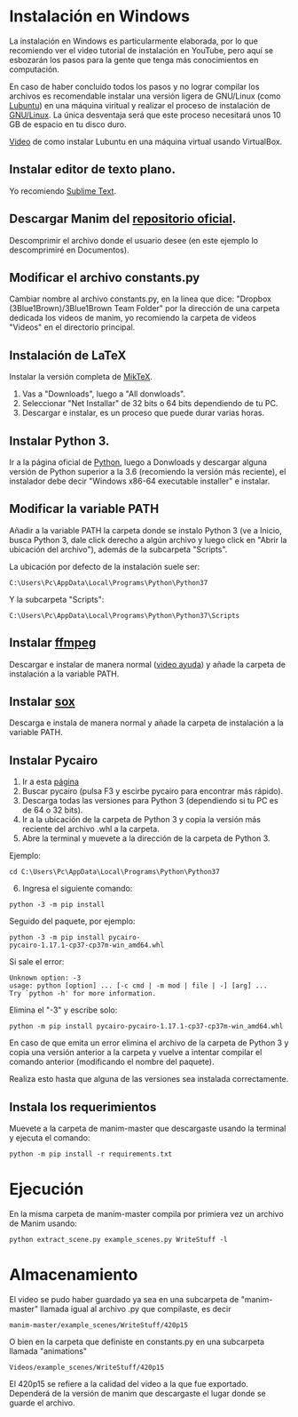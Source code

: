 # Instalación en Windows

La instalación en Windows es particularmente elaborada, por lo que recomiendo ver el video tutorial de instalación en YouTube, pero aquí se esbozarán los pasos para la gente que tenga más conocimientos en computación.

En caso de haber concluido todos los pasos y no lograr compilar los archivos es recomendable instalar una versión ligera de GNU/Linux (como [Lubuntu](https://lubuntu.net/downloads/)) en una máquina viritual y realizar el proceso de instalación de [GNU/Linux](https://github.com/Elteoremadebeethoven/AnimacionesConManim/blob/master/Espa%C3%B1ol/0_instalacion/gnuLinux/INSTRUCCIONES.md). La única desventaja será que este proceso necesitará unos 10 GB de espacio en tu disco duro.

[Video](https://www.youtube.com/watch?v=44fthwtnrF0) de como instalar Lubuntu en una máquina virtual usando VirtualBox.

## Instalar editor de texto plano.
Yo recomiendo [Sublime Text](https://www.sublimetext.com/).

## Descargar Manim del [repositorio oficial](https://github.com/3b1b/manim).
Descomprimir el archivo donde el usuario desee (en este ejemplo lo descomprimiré en Documentos).

## Modificar el archivo constants.py
Cambiar nombre al archivo constants.py, en la linea que dice:
"Dropbox (3Blue1Brown)/3Blue1Brown Team Folder"
por la dirección de una carpeta dedicada los videos de manim, yo recomiendo la carpeta de videos "Videos" en el directorio principal.

## Instalación de LaTeX
Instalar la versión completa de [MikTeX](https://miktex.org/download).
1. Vas a "Downloads", luego a "All donwloads".
2. Seleccionar "Net Installar" de 32 bits o 64 bits dependiendo de tu PC.
3. Descargar e instalar, es un proceso que puede durar varias horas.

## Instalar Python 3.
Ir a la página oficial de [Python](https://www.python.org/), luego a Donwloads y descargar alguna versión de Python superior a la 3.6 (recomiendo la versión más reciente), el instalador debe decir "Windows x86-64 executable installer" e instalar.

## Modificar la variable PATH
Añadir a la variable PATH la carpeta donde se instalo Python 3 (ve a Inicio, busca Python 3, dale click derecho a algún archivo y luego click en "Abrir la ubicación del archivo"), además de la subcarpeta "Scripts".

La ubicación por defecto de la instalación suele ser:
```
C:\Users\Pc\AppData\Local\Programs\Python\Python37
```
Y la subcarpeta "Scripts":
```
C:\Users\Pc\AppData\Local\Programs\Python\Python37\Scripts
```

## Instalar [ffmpeg](https://ffmpeg.zeranoe.com/builds/)
Descargar e instalar de manera normal ([video ayuda](https://www.youtube.com/watch?v=X7wLMejOjjM)) y añade la carpeta de instalación a la variable PATH.

## Instalar [sox](https://sourceforge.net/projects/sox/)
Descarga e instala de manera normal y añade la carpeta de instalación a la variable PATH.

## Instalar Pycairo
1. Ir a esta [página](https://www.lfd.uci.edu/~gohlke/pythonlibs/)
2. Buscar pycairo (pulsa F3 y escirbe pycairo para encontrar más rápido).
3. Descarga todas las versiones para Python 3 (dependiendo si tu PC es de 64 o 32 bits).
4. Ir a la ubicación de la carpeta de Python 3 y copia la versión más reciente del archivo .whl a la carpeta.
5. Abre la terminal y muevete a la dirección de la carpeta de Python 3.

Ejemplo:
```
cd C:\Users\Pc\AppData\Local\Programs\Python\Python37
```
6. Ingresa el siguiente comando:
```
python -3 -m pip install 
```
Seguido del paquete, por ejemplo:
```
python -3 -m pip install pycairo-pycairo‑1.17.1‑cp37‑cp37m‑win_amd64.whl
```
Si sale el error:
```
Unknown option: -3
usage: python [option] ... [-c cmd | -m mod | file | -] [arg] ...
Try `python -h' for more information.
```
Elimina el "-3" y escribe solo:
```
python -m pip install pycairo-pycairo‑1.17.1‑cp37‑cp37m‑win_amd64.whl
```

En caso de que emita un error elimina el archivo de la carpeta de Python 3 y copia una versión anterior a la carpeta y vuelve a intentar compilar el comando anterior (modificando el nombre del paquete).

Realiza esto hasta que alguna de las versiones sea instalada correctamente.

## Instala los requerimientos
Muevete a la carpeta de manim-master que descargaste usando la terminal y ejecuta el comando:
```
python -m pip install -r requirements.txt
```

# Ejecución
En la misma carpeta de manim-master compila por primiera vez un archivo de Manim usando:
```
python extract_scene.py example_scenes.py WriteStuff -l
```
# Almacenamiento
El video se pudo haber guardado ya sea en una subcarpeta de "manim-master" llamada igual al archivo .py que compilaste, es decir

```
manim-master/example_scenes/WriteStuff/420p15
```

O bien en la carpeta que definiste en constants.py en una subcarpeta llamada "animations"

```
Videos/example_scenes/WriteStuff/420p15
```

El 420p15 se refiere a la calidad del video a la que fue exportado. Dependerá de la versión de manim que descargaste el lugar donde se guarde el archivo.
